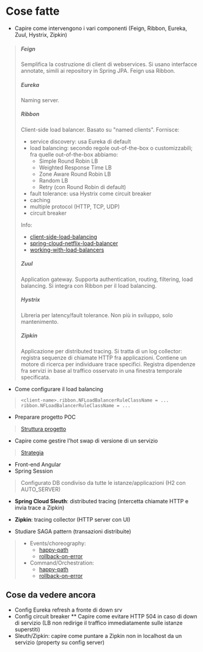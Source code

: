 # Cose fatte
* Capire come intervengono i vari componenti (Feign, Ribbon, Eureka, Zuul, Hystrix, Zipkin)

> ##### Feign
> Semplifica la costruzione di client di webservices.
> Si usano interfacce annotate, simili ai repository in Spring JPA.
> Feign usa Ribbon.
> 
> ##### Eureka
> Naming server.
> 
> ##### Ribbon
> Client-side load balancer.
> Basato su "named clients".
> Fornisce:
> * service discovery: usa Eureka di default
> * load balancing: secondo regole out-of-the-box o customizzabili; fra quelle out-of-the-box abbiamo:
>   * Simple Round Robin LB
>   * Weighted Response Time LB
>   * Zone Aware Round Robin LB
>   * Random LB
>   * Retry (con Round Robin di default)
> * fault tolerance: usa Hystrix come circuit breaker
> * caching
> * multiple protocol (HTTP, TCP, UDP)
> * circuit breaker
> 
> Info:
> * [client-side-load-balancing](https://spring.io/guides/gs/client-side-load-balancing/)
> * [spring-cloud-netflix-load-balancer](http://salerno-rafael.blogspot.com/2016/09/spring-cloud-netflix-load-balancer-with.html)
> * [working-with-load-balancers](https://github.com/Netflix/ribbon/wiki/Working-with-load-balancers#components-of-load-balancer)
> 
> ##### Zuul
> Application gateway.
> Supporta authentication, routing, filtering, load balancing.
> Si integra con Ribbon per il load balancing.
> 
> ##### Hystrix
> Libreria per latency/fault tolerance.
> Non più in sviluppo, solo mantenimento.
>
> ##### Zipkin
> Applicazione per distributed tracing.
> Si tratta di un log collector: registra sequenze di chiamate HTTP fra applicazioni.
> Contiene un motore di ricerca per individuare trace specifici.
> Registra dipendenze fra servizi in base al traffico osservato in una finestra temporale specificata.

* Come configurare il load balancing
> `<client-name>.ribbon.NFLoadBalancerRuleClassName = ...`
> `ribbon.NFLoadBalancerRuleClassName = ...`

* Preparare progetto POC
> [Struttura progetto](https://docs.google.com/drawings/d/1l7Am3nHJqjSYvjKBUiroqssNSLQzXHb-j8noKkNNUUU/edit?usp=sharing)

* Capire come gestire l'hot swap di versione di un servizio
> [Strategia](https://docs.google.com/drawings/d/1qhWYa_wOuLFtjJWA4nvn-6mlHM7JoMRukRHXvyyeSew/edit?usp=sharing)

* Front-end Angular
* Spring Session
> Configurato DB condiviso da tutte le istanze/applicazioni (H2 con AUTO_SERVER)
* **Spring Cloud Sleuth**: distributed tracing (intercetta chiamate HTTP e invia trace a Zipkin)
* **Zipkin**: tracing collector (HTTP server con UI)

* Studiare SAGA pattern (transazioni distribuite)
> * Events/choreography:
>   * [happy-path](https://blog.couchbase.com/wp-content/uploads/2018/01/Screen-Shot-2018-01-09-at-6.13.39-PM-768x817.png)
>   * [rollback-on-error](https://blog.couchbase.com/wp-content/uploads/2018/01/Screen-Shot-2018-01-09-at-6.36.17-PM-768x526.png)
> * Command/Orchestration:
>   * [happy-path](https://blog.couchbase.com/wp-content/uploads/2018/01/Screen-Shot-2018-01-11-at-7.40.54-PM-768x470.png)
>   * [rollback-on-error](https://blog.couchbase.com/wp-content/uploads/2018/01/Screen-Shot-2018-01-11-at-7.41.06-PM-768x489.png)

Cose da vedere ancora
---------------------
* Config Eureka refresh a fronte di down srv
* Config circuit breaker
** Capire come evitare HTTP 504 in caso di down di servizio (LB non redirige il traffico immediatamente sulle istanze superstiti)
* Sleuth/Zipkin: capire come puntare a Zipkin non in localhost da un servizio (property su config server)
